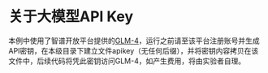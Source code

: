 # 关于大模型API Key
本例中使用了智谱开放平台提供的[GLM-4](https://open.bigmodel.cn/)，运行之前请至该平台注册账号并生成API密钥，在本级目录下建立文件apikey（无任何后缀），并将密钥内容拷贝在该文件中，后续代码将凭此密钥访问GLM-4，如产生费用，将由实验者自理。